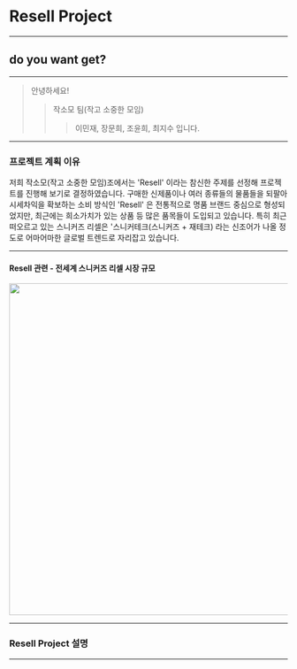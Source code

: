 # Resell Project

---------------

## do you want get?

---------------

> 안녕하세요!
>> 작소모 팀(작고 소중한 모임)
>>> 이민재, 장문희, 조윤희, 최지수 입니다.

--------------

### 프로젝트 계획 이유

저희 작소모(작고 소중한 모임)조에서는 'Resell' 이라는 참신한 주제를 선정해 프로젝트를 진행해 보기로 결정하였습니다. 구매한 신제품이나 여러 종류들의 물품들을 되팔아 시세차익을 확보하는 소비 방식인 'Resell' 은 전통적으로 명품 브랜드 중심으로 형성되었지만, 최근에는 희소가치가 있는 상품 등 많은 품목들이 도입되고 있습니다. 특히 최근 떠오르고 있는 스니커즈 리셀은 '스니커테크(스니커즈 + 재테크) 라는 신조어가 나올 정도로 어마어마한 글로벌 트렌드로 자리잡고 있습니다. 

-------------

#### Resell 관련 - 전세계 스니커즈 리셀 시장 규모

<div>
    <img width="600" src="https://user-images.githubusercontent.com/73863771/102001950-f43d7d00-3d3a-11eb-9d51-95bc2f9aaea3.png">
</div>

--------------

### Resell Project 설명

--------------




